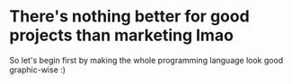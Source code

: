 # There's nothing better for good projects than marketing lmao

So let's begin first by making the whole programming language look good graphic-wise :)